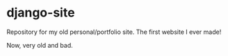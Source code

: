 # django-site

Repository for my old personal/portfolio site. The first website I ever made! 

Now, very old and bad. 
